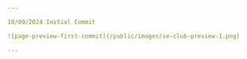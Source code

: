 ```yaml
---

10/09/2024 Initial Commit

![page-preview-first-commit](/public/images/se-club-preview-1.png)

---
```

